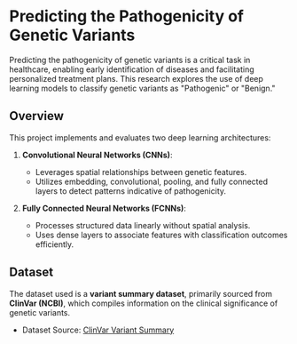 # Predicting the Pathogenicity of Genetic Variants  

Predicting the pathogenicity of genetic variants is a critical task in healthcare, enabling early identification of diseases and facilitating personalized treatment plans. This research explores the use of deep learning models to classify genetic variants as "Pathogenic" or "Benign."  

## Overview  
This project implements and evaluates two deep learning architectures:  

1. **Convolutional Neural Networks (CNNs)**:  
   - Leverages spatial relationships between genetic features.  
   - Utilizes embedding, convolutional, pooling, and fully connected layers to detect patterns indicative of pathogenicity.  

2. **Fully Connected Neural Networks (FCNNs)**:  
   - Processes structured data linearly without spatial analysis.  
   - Uses dense layers to associate features with classification outcomes efficiently.  

## Dataset  
The dataset used is a **variant summary dataset**, primarily sourced from **ClinVar (NCBI)**, which compiles information on the clinical significance of genetic variants.  

- Dataset Source: [ClinVar Variant Summary](https://ftp.ncbi.nlm.nih.gov/pub/clinvar/tab_delimited/)  
